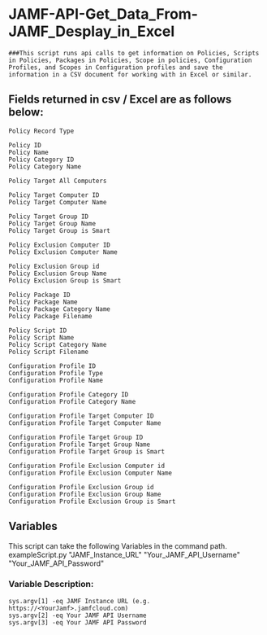 # JAMF-API-Get_Data_From-JAMF_Desplay_in_Excel
	###This script runs api calls to get information on Policies, Scripts in Policies, Packages in Policies, Scope in policies, Configuration Profiles, and Scopes in Configuration profiles and save the information in a CSV document for working with in Excel or similar.


##	Fields returned in csv / Excel are as follows below:

	Policy Record Type

	Policy ID
	Policy Name
	Policy Category ID
	Policy Category Name
	
	Policy Target All Computers
	
	Policy Target Computer ID
	Policy Target Computer Name
	
	Policy Target Group ID
	Policy Target Group Name
	Policy Target Group is Smart
	
	Policy Exclusion Computer ID
	Policy Exclusion Computer Name
	
	Policy Exclusion Group id
	Policy Exclusion Group Name
	Policy Exclusion Group is Smart
	
	Policy Package ID
	Policy Package Name
	Policy Package Category Name
	Policy Package Filename
	
	Policy Script ID
	Policy Script Name
	Policy Script Category Name
	Policy Script Filename
	
	Configuration Profile ID
	Configuration Profile Type
	Configuration Profile Name
	
	Configuration Profile Category ID
	Configuration Profile Category Name
	
	Configuration Profile Target Computer ID
	Configuration Profile Target Computer Name
	
	Configuration Profile Target Group ID
	Configuration Profile Target Group Name
	Configuration Profile Target Group is Smart
	
	Configuration Profile Exclusion Computer id
	Configuration Profile Exclusion Computer Name
	
	Configuration Profile Exclusion Group id
	Configuration Profile Exclusion Group Name
	Configuration Profile Exclusion Group is Smart




## Variables

This script can take the following Variables in the command path.
exampleScript.py "JAMF_Instance_URL" "Your_JAMF_API_Username" "Your_JAMF_API_Password"

### Variable Description:

	sys.argv[1] -eq JAMF Instance URL (e.g. https://<YourJamf>.jamfcloud.com)
	sys.argv[2] -eq Your JAMF API Username
	sys.argv[3] -eq Your JAMF API Password
